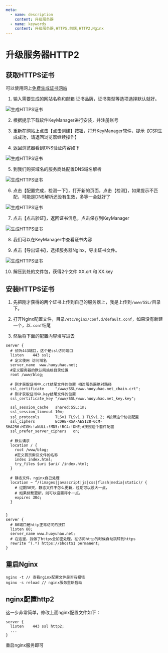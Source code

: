 ```yaml
---
meta:
  - name: description
    content: 升级服务器
  - name: keywords
    content: 升级服务器,HTTPS,前端,HTTP2,Nginx
---
```

# 升级服务器HTTP2


## 获取HTTPS证书
可以使用网上[免费生成证书网站](https://freessl.cn/)

1. 输入需要生成的网站名称和邮箱
证书品牌，证书类型等选项选择默认就好。

![生成HTTPS证书](/img/生成HTTPS证书-1.png)

2. 根据提示下载软件KeyManager进行安装，并注册账号

3. 重新在网站上点击【点击创建】按钮，打开KeyManager软件，提示【CSR生成成功，请返回浏览器继续操作】

4. 返回浏览器看到DNS验证内容如下

![生成HTTPS证书](/img/生成HTTPS证书-2.png)

5. 到我们购买域名的服务商处配置DNS域名解析

![生成HTTPS证书](/img/生成HTTPS证书-3.png)

6. 点击【配置完成，检测一下】，打开新的页面，点击【检测】，如果提示不匹配，可能是DNS解析还没有生效，多等一会就好了

![生成HTTPS证书](/img/生成HTTPS证书-4.png)

7. 点击【点击验证】，返回证书信息，点击保存到KeyManager

![生成HTTPS证书](/img/生成HTTPS证书-5.png)

8. 我们可以在KeyManager中查看证书内容

9. 点击【导出证书】，选择服务器Nginx，导出证书文件。

![生成HTTPS证书](/img/生成HTTPS证书-6.png)

10. 解压到处的文件包，获得2个文件 XX.crt 和 XX.key




## 安装HTTPS证书
1. 先把刚才获得的两个证书上传到自己的服务器上，我是上传到`/www/SSL/`目录下。

2. 打开Nginx配置文件，目录`/etc/nginx/conf.d/default.conf`，如果没有新建一个，以`.conf`结尾

3. 然后将下面的配置内容填写进去

```
server {
  # 侦听443端口，这个是ssl访问端口
  listen    443 ssl;
  # 定义使用 访问域名
  server_name  www.huoyuhao.net;
  #定义服务器的默认网站根目录位置
  root /www/blog;

  # 刚才获取证书中.crt结尾文件的位置 相对服务器绝对路径
  ssl_certificate     "/www/SSL/www.huoyuhao.net_chain.crt";
  # 刚才获取证书中.key结尾文件的位置
  ssl_certificate_key "/www/SSL/www.huoyuhao.net_key.key";

  ssl_session_cache   shared:SSL:1m;
  ssl_session_timeout 10m;
  ssl_protocols       TLSv1 TLSv1.1 TLSv1.2; #按照这个协议配置
  ssl_ciphers         ECDHE-RSA-AES128-GCM-SHA256:HIGH:!aNULL:!MD5:!RC4:!DHE;#按照这个套件配置
  ssl_prefer_server_ciphers   on;

  # 默认请求
  location / {
    root /www/blog;
    #定义首页索引文件的名称
    index index.html;
    try_files $uri $uri/ /index.html;
  }

  # 静态文件，nginx自己处理
  location ~ ^/(images|javascript|js|css|flash|media|static)/ {
    # 过期30天，静态文件不怎么更新，过期可以设大一点，
    # 如果频繁更新，则可以设置得小一点。
    expires 30d;
  }


}
server {
  # 80端口是http正常访问的接口
  listen 80;
  server_name www.huoyuhao.net;
  # 在这里，我做了https全加密处理，在访问http的时候自动跳转到https
  rewrite ^(.*) https://$host$1 permanent;
}
```

## 重启Nginx
```
nginx -t // 查看nginx配置文件是否有报错
nginx -s reload // nginx服务重新启动
```

## nginx配置http2
这一步非常简单，修改上面nginx配置文件如下：
```
server {
  listen    443 ssl http2;
  ...
}
```
重启nginx服务即可
